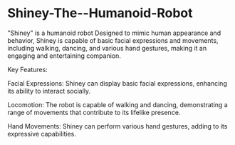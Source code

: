 # Shiney-The--Humanoid-Robot
"Shiney" is a humanoid robot  Designed to mimic human appearance and behavior, Shiney is capable of basic facial expressions and movements, including walking, dancing, and various hand gestures, making it an engaging and entertaining companion. 

Key Features:

Facial Expressions: Shiney can display basic facial expressions, enhancing its ability to interact socially.

Locomotion: The robot is capable of walking and dancing, demonstrating a range of movements that contribute to its lifelike presence.

Hand Movements: Shiney can perform various hand gestures, adding to its expressive capabilities.
